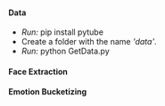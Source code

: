 #### Data

- _Run:_ pip install pytube
- Create a folder with the name _'data'_. 
- _Run:_ python GetData.py

#### Face Extraction


#### Emotion Bucketizing
